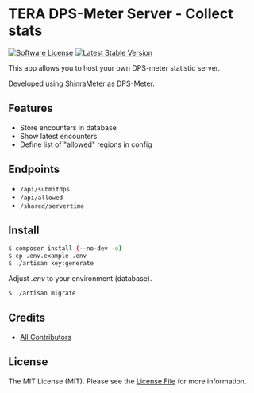 # TERA DPS-Meter Server - Collect stats

[![Software License][ico-license]](LICENSE.md)
[![Latest Stable Version][ico-githubversion]][link-releases]

This app allows you to host your own DPS-meter statistic server.

Developed using [ShinraMeter](https://github.com/neowutran/ShinraMeter) as DPS-Meter.

## Features

* Store encounters in database
* Show latest encounters
* Define list of "allowed" regions in config

## Endpoints

* `/api/submitdps`
* `/api/allowed`
* `/shared/servertime`

## Install

``` bash
$ composer install (--no-dev -o)
$ cp .env.example .env
$ ./artisan key:generate
```
Adjust *.env* to your environment (database).
``` bash
$ ./artisan migrate
```

## Credits

- [All Contributors][link-contributors]

## License

The MIT License (MIT). Please see the [License File](LICENSE.md) for more information.

[ico-license]: https://img.shields.io/badge/license-MIT-brightgreen.svg?style=flat-square
[ico-githubversion]: https://badge.fury.io/gh/kronthto%2Ftera-dpsmeter-server.svg

[link-releases]: https://github.com/kronthto/tera-dpsmeter-server/releases
[link-contributors]: ../../contributors
